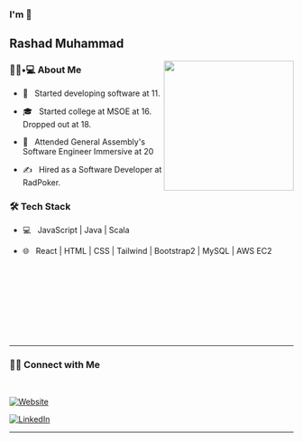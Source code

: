 ### I'm 👋<h2> Rashad Muhammad</h2>

<img align='right' src="https://media.giphy.com/media/M9gbBd9nbDrOTu1Mqx/giphy.gif" width="230">

<h3> 👨🏻•💻 About Me </h3>



- 🤔 &nbsp; Started developing software at 11.

- 🎓 &nbsp; Started college at MSOE at 16. Dropped out at 18.

- 🌱 &nbsp; Attended General Assembly's Software Engineer Immersive at 20

- ✍️ &nbsp; Hired as a Software Developer at RadPoker.



<h3>🛠 Tech Stack</h3>



- 💻 &nbsp; JavaScript | Java | Scala 

- 🌐 &nbsp; React | HTML | CSS | Tailwind | Bootstrap2 | MySQL | AWS EC2

<!--

- 🛢 &nbsp; MySQL | MongoDB

-->



<br/><br/>

<br/>

<br/>


<br><br>



<hr>



<h3> 🤝🏻 Connect with Me </h3>

<br>



<p align="center">

<a href="https://grand-cendol-b575c6.netlify.app/)"><img alt="Website" src=""></a>

<a href="https://www.linkedin.com/in/rashad-muhammad-0955ab21b/"><img alt="LinkedIn" src="https://img.shields.io/badge/LinkedIn-Shivam%20Malpani-blue?style=flat-square&logo=linkedin"></a>

</p>









<hr>



